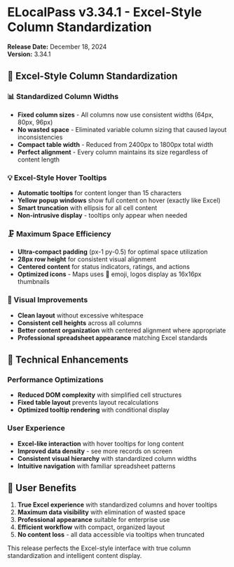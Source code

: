 # ELocalPass v3.34.1 - Excel-Style Column Standardization

**Release Date:** December 18, 2024  
**Version:** 3.34.1

## 🎯 Excel-Style Column Standardization

### 📊 Standardized Column Widths
- **Fixed column sizes** - All columns now use consistent widths (64px, 80px, 96px)
- **No wasted space** - Eliminated variable column sizing that caused layout inconsistencies
- **Compact table width** - Reduced from 2400px to 1800px total width
- **Perfect alignment** - Every column maintains its size regardless of content length

### 💡 Excel-Style Hover Tooltips
- **Automatic tooltips** for content longer than 15 characters
- **Yellow popup windows** show full content on hover (exactly like Excel)
- **Smart truncation** with ellipsis for all cell content
- **Non-intrusive display** - tooltips only appear when needed

### 🗜️ Maximum Space Efficiency
- **Ultra-compact padding** (px-1 py-0.5) for optimal space utilization
- **28px row height** for consistent visual alignment
- **Centered content** for status indicators, ratings, and actions
- **Optimized icons** - Maps uses 📍 emoji, logos display as 16x16px thumbnails

### 🎨 Visual Improvements
- **Clean layout** without excessive whitespace
- **Consistent cell heights** across all columns
- **Better content organization** with centered alignment where appropriate
- **Professional spreadsheet appearance** matching Excel standards

## 🔧 Technical Enhancements

### Performance Optimizations
- **Reduced DOM complexity** with simplified cell structures
- **Fixed table layout** prevents layout recalculations
- **Optimized tooltip rendering** with conditional display

### User Experience
- **Excel-like interaction** with hover tooltips for long content
- **Improved data density** - see more records on screen
- **Consistent visual hierarchy** with standardized column widths
- **Intuitive navigation** with familiar spreadsheet patterns

## 🚀 User Benefits
1. **True Excel experience** with standardized columns and hover tooltips
2. **Maximum data visibility** with elimination of wasted space
3. **Professional appearance** suitable for enterprise use
4. **Efficient workflow** with compact, organized layout
5. **No content loss** - all data accessible via tooltips when truncated

This release perfects the Excel-style interface with true column standardization and intelligent content display. 